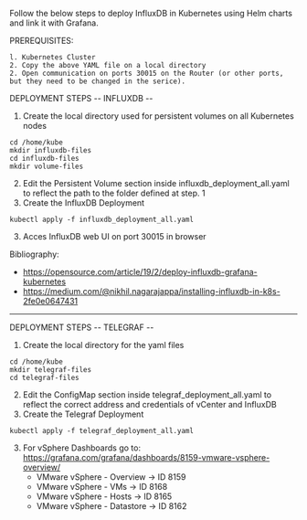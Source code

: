 Follow the below steps to deploy InfluxDB in Kubernetes using Helm charts and link it with Grafana.

PREREQUISITES:

    l. Kubernetes Cluster
    2. Copy the above YAML file on a local directory
    2. Open communication on ports 30015 on the Router (or other ports, but they need to be changed in the serice).

DEPLOYMENT STEPS -- INFLUXDB --

  1. Create the local directory used for persistent volumes on all Kubernetes nodes

    cd /home/kube
    mkdir influxdb-files
    cd influxdb-files
    mkdir volume-files
    
  2. Edit the Persistent Volume section inside influxdb_deployment_all.yaml to reflect the path to the folder defined at step. 1
  3. Create the InfluxDB Deployment

    kubectl apply -f influxdb_deployment_all.yaml

  3. Acces InfluxDB web UI on port 30015 in browser

Bibliography:
  - https://opensource.com/article/19/2/deploy-influxdb-grafana-kubernetes
  - https://medium.com/@nikhil.nagarajappa/installing-influxdb-in-k8s-2fe0e0647431

_____________________________________________________________________________________________________________________________________________________________________________________________________________________________________________________________________

DEPLOYMENT STEPS -- TELEGRAF --

  1. Create the local directory for the yaml files

    cd /home/kube
    mkdir telegraf-files
    cd telegraf-files

  2. Edit the ConfigMap section inside telegraf_deployment_all.yaml to reflect the correct address and credentials of vCenter and InfluxDB
  3. Create the Telegraf Deployment
     
    kubectl apply -f telegraf_deployment_all.yaml
  
  3. For vSphere Dashboards go to: https://grafana.com/grafana/dashboards/8159-vmware-vsphere-overview/
     - VMware vSphere - Overview -> ID 8159
     - VMware vSphere - VMs -> ID 8168
     - VMware vSphere - Hosts -> ID 8165
     - VMware vSphere - Datastore -> ID 8162
